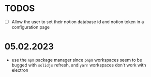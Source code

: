 # TODOS
- [ ] Allow the user to set their notion database id and notion token in a configuration page

# 05.02.2023

- use the `npm` package manager since `pnpm` workspaces seem to be bugged with `solidjs` refresh, and `yarn` workspaces don't work with electron